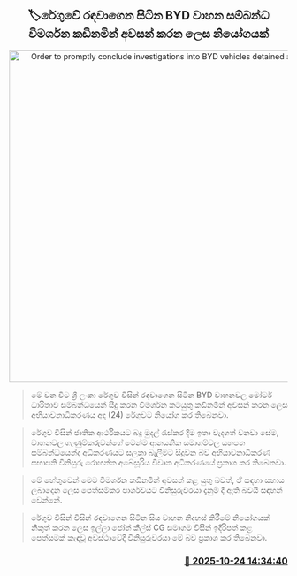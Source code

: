 <p align='center'><b><h2 align='center' title='Order to promptly conclude investigations into BYD vehicles detained at Customs'>🏷රේගුවේ රඳවාගෙන සිටින BYD වාහන සම්බන්ධ විමර්ශන කඩිනමින් අවසන් කරන ලෙස නියෝගයක්</h2></b></p>
<p align='center'><img src='https://helakuru.sgp1.cdn.digitaloceanspaces.com/esana/images/lib/byd-new-u.jpg' width='600' alt='Order to promptly conclude investigations into BYD vehicles detained at Customs'></p>

> මේ වන විට ශ්‍රී ලංකා රේගුව විසින් රඳවාගෙන සිටින BYD වාහනවල මෝටර් ධාරිතාව සම්බන්ධයෙන් සිදු කරන විමර්ශන කටයුතු කඩිනමින් අවසන් කරන ලෙස අභියාචනාධිකරණය අද (24) රේගුවට නියෝග කර තිබෙනවා.

> රේගුව විසින් ජාතික ආර්ථිකයට බදු මුදල් රැස්කර දීම ඉතා වැදගත් වනවා සේම, වාහනවල ගැණුම්කරුවන්ගේ මෙන්ම ආනයනික සමාගම්වල යහපත සම්බන්ධයෙන්ද අධිකරණයට සලකා බැලීමට සිදුවන බව අභියාචනාධිකරණ සභාපති විනිසුරු රොහන්ත අබේසූරිය විවෘත අධිකරණයේ ප්‍රකාශ කර තිබෙනවා.

> මේ හේතුවෙන් මෙම විමර්ශන කඩිනමින් අවසන් කළ යුතු බවත්, ඒ සඳහා සහාය ලබාදෙන ලෙස පෙත්සම්කර පාර්ශවයට විනිසුරුවරයා දැනුම් දී ඇති බවයි සඳහන් වෙන්නේ.

> රේගුව විසින් විසින් රඳවාගෙන සිටින සිය වාහන නිදහස් කිරීමේ නියෝගයක් නිකුත් කරන ලෙස ඉල්ලා ජෝන් කීල්ස් CG සමාගම විසින් ඉදිරිපත් කළ පෙත්සමක් කැඳවූ අවස්ථාවේදී විනිසුරුවරයා මේ බව ප්‍රකාශ කර තිබෙනවා.



<h3 align='right'><a href='https://www.helakuru.lk/esana/p/114763/'>📅 2025-10-24 14:34:40</a></h3>
